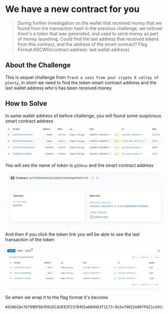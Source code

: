 # We have a new contract for you

> During further investigation on the wallet that received money that we found from the transaction hash in the previous challenge, we noticed there's a token that was generated, and used to send money as part of money laundring. Could find the last address that received tokens from this contract, and the address of the smart contract?
Flag Format:ASCWG{contract address: last wallet address}

## About the Challenge

This is sequel challenge from `Track a coin from your crypto O valley of plenty`, in short we need to find the token smart contract address and the last wallet address who's has been received money

## How to Solve

In same wallet address of before challenge, you will found some suspicious smart contract address

![POC 1](images/POC%201.jpg)

You will see the name of token is `g33kso` and the smart contract address

![POC 2](images/POC%202.jpg)

And then if you click the token link you will be able to see the last transaction of the token

![POC 3](images/POC%203.jpg)

So when we wrap it to the flag format it's become

```
ASCWG{0x7b799DFbbfD91ECA3E82F2378455ab09463f1C73:0x3a79022e90fF621cd3Cc54FE95873E1A50722B97}
```